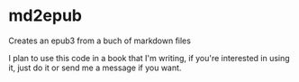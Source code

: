 # md2epub
Creates an epub3 from a buch of markdown files

I plan to use this code in a book that I'm writing, if you're interested in using it, just do it or send me a message if you want.

